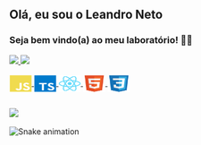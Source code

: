 ## Olá, eu sou o Leandro Neto

### Seja bem vindo(a) ao meu laboratório! 🔬🧪

<div>
  <a href="https://github.com/LeandroNeto">
  <img height="180em" src="https://github-readme-stats.vercel.app/api?username=LeandroNeto&show_icons=true&theme=tokyonight&include_all_commits=true&count_private=true"/>
  <img height="180em" src="https://github-readme-stats.vercel.app/api/top-langs/?username=LeandroNeto&layout=compact&langs_count=7&theme=tokyonight"/>
</div>
 
<div style="display: inline_block"><br>
  <img align="center" alt="LeandroNeto-Js" height="30" width="40" src="https://raw.githubusercontent.com/devicons/devicon/master/icons/javascript/javascript-plain.svg">
  <img align="center" alt="LeandroNeto-Ts" height="30" width="40" src="https://raw.githubusercontent.com/devicons/devicon/master/icons/typescript/typescript-plain.svg">
  <img align="center" alt="LeandroNeto-React" height="30" width="40" src="https://raw.githubusercontent.com/devicons/devicon/master/icons/react/react-original.svg">
  <img align="center" alt="LeandroNeto-HTML" height="30" width="40" src="https://raw.githubusercontent.com/devicons/devicon/master/icons/html5/html5-original.svg">
  <img align="center" alt="LeandroNeto-CSS" height="30" width="40" src="https://raw.githubusercontent.com/devicons/devicon/master/icons/css3/css3-original.svg">
  <!--img align="center" alt="LeandroNeto-CSS" height="30" width="40" src="https://raw.githubusercontent.com/devicons/devicon/master/icons/ruby/ruby-original.svg"-->
  <!--img align="center" alt="LeandroNeto-Csharp" height="30" width="40" src="https://raw.githubusercontent.com/devicons/devicon/master/icons/csharp/csharp-original.svg"-->  
</div>

##
<div>  
  <a href="https://www.linkedin.com/in/leandro-neto-70b0b875/" target="_blank"><img src="https://img.shields.io/badge/-LinkedIn-%230077B5?style=for-the-badge&logo=linkedin&logoColor=white" target="_blank"></a> 
 
  ![Snake animation](https://github.com/LeandroNeto/LeandroNeto/blob/output/github-contribution-grid-snake.svg)
 
</div>
